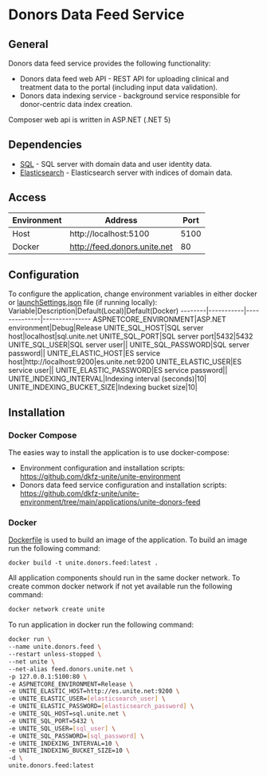 # Donors Data Feed Service

## General
Donors data feed service provides the following functionality:
- Donors data feed web API - REST API for uploading clinical and treatment data to the portal (including input data validation).
- Donors data indexing service - background service responsible for donor-centric data index creation.

Composer web api is written in ASP.NET (.NET 5)

## Dependencies
- [SQL](https://github.com/dkfz-unite/unite-environment/tree/main/programs/postgresql) - SQL server with domain data and user identity data.
- [Elasticsearch](https://github.com/dkfz-unite/unite-environment/tree/main/programs/elasticsearch) - Elasticsearch server with indices of domain data.

## Access
Environment|Address|Port
-----------|-------|----
Host|http://localhost:5100|5100
Docker|http://feed.donors.unite.net|80

## Configuration
To configure the application, change environment variables in either docker or [launchSettings.json](https://github.com/dkfz-unite/unite-donors-feed/blob/main/Unite.Donors.Feed.Web/Properties/launchSettings.json) file (if running locally):
Variable|Description|Default(Local)|Default(Docker)
--------|-----------|--------------|---------------
ASPNETCORE_ENVIRONMENT|ASP.NET environment|Debug|Release
UNITE_SQL_HOST|SQL server host|localhost|sql.unite.net
UNITE_SQL_PORT|SQL server port|5432|5432
UNITE_SQL_USER|SQL server user||
UNITE_SQL_PASSWORD|SQL server password||
UNITE_ELASTIC_HOST|ES service host|http://localhost:9200|es.unite.net:9200
UNITE_ELASTIC_USER|ES service user||
UNITE_ELASTIC_PASSWORD|ES service password||
UNITE_INDEXING_INTERVAL|Indexing interval (seconds)|10|
UNITE_INDEXING_BUCKET_SIZE|Indexing bucket size|10|

## Installation

### Docker Compose
The easies way to install the application is to use docker-compose:
- Environment configuration and installation scripts: https://github.com/dkfz-unite/unite-environment
- Donors data feed service configuration and installation scripts: https://github.com/dkfz-unite/unite-environment/tree/main/applications/unite-donors-feed

### Docker
[Dockerfile](https://github.com/dkfz-unite/unite-donors-feed/blob/main/Dockerfile) is used to build an image of the application.
To build an image run the following command:
```
docker build -t unite.donors.feed:latest .
```

All application components should run in the same docker network.
To create common docker network if not yet available run the following command:
```bash
docker network create unite
```

To run application in docker run the following command:
```bash
docker run \
--name unite.donors.feed \
--restart unless-stopped \
--net unite \
--net-alias feed.donors.unite.net \
-p 127.0.0.1:5100:80 \
-e ASPNETCORE_ENVIRONMENT=Release \
-e UNITE_ELASTIC_HOST=http://es.unite.net:9200 \
-e UNITE_ELASTIC_USER=[elasticsearch_user] \
-e UNITE_ELASTIC_PASSWORD=[elasticsearch_password] \
-e UNITE_SQL_HOST=sql.unite.net \
-e UNITE_SQL_PORT=5432 \
-e UNITE_SQL_USER=[sql_user] \
-e UNITE_SQL_PASSWORD=[sql_password] \
-e UNITE_INDEXING_INTERVAL=10 \
-e UNITE_INDEXING_BUCKET_SIZE=10 \
-d \
unite.donors.feed:latest
```
